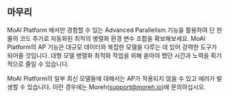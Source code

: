 ## 마무리

MoAI Platform 에서만 경험할 수 있는 Advanced Parallelism 기능을 활용하여 단 한줄의 코드 추가로 자동화된 최적의 병렬화 환경 변수 조합을 확보해보세요. MoAI Platform의 AP 기능은 대규모 데이터와 복잡한 모델을 다루는 데 있어 강력한 도구가 되어줄 것입니다. 대형 모델 병렬화 최적화 작업을 위해 쏟아야 했던 시간과 노력을 획기적으로 줄일 수 있습니다.

MoAI Platform의 일부 최신 모델들에 대해서는 AP가 적용되지 않을 수 있고 에러가 발생할 수 있습니다. 이런 경우에는 Moreh(support@moreh.io)에 문의하십시오.